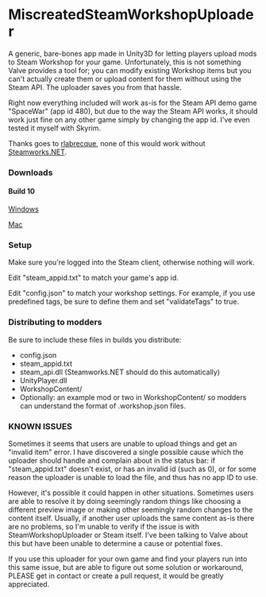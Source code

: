 # MiscreatedSteamWorkshopUploader
A generic, bare-bones app made in Unity3D for letting players upload mods to Steam Workshop for your game. Unfortunately, this is not something Valve provides a tool for; you can modify existing Workshop items but you can't actually create them or upload content for them without using the Steam API. The uploader saves you from that hassle.

Right now everything included will work as-is for the Steam API demo game "SpaceWar" (app id 480), but due to the way the Steam API works, it should work just fine on any other game simply by changing the app id. I've even tested it myself with Skyrim.

Thanks goes to [rlabrecque](https://github.com/rlabrecque), none of this would work without [Steamworks.NET](https://github.com/rlabrecque/Steamworks.NET).

### Downloads

#### Build 10

[Windows](https://github.com/zen0bit/SteamWorkshopUploader/releases/download/Build10/SteamWorkshopUploader_10_win.zip)

[Mac](https://github.com/zen0bit/SteamWorkshopUploader/releases/download/Build10/SteamWorkshopUploader_10_mac.zip)

### Setup

Make sure you're logged into the Steam client, otherwise nothing will work.

Edit "steam_appid.txt" to match your game's app id.

Edit "config.json" to match your workshop settings. For example, if you use predefined tags, be sure to define them and set "validateTags" to true.

### Distributing to modders

Be sure to include these files in builds you distribute:

- config.json
- steam_appid.txt
- steam_api.dll (Steamworks.NET should do this automatically)
- UnityPlayer.dll
- WorkshopContent/
- Optionally: an example mod or two in WorkshopContent/ so modders can understand the format of .workshop.json files.

### KNOWN ISSUES

Sometimes it seems that users are unable to upload things and get an "invalid item" error. I have discovered a single possible cause which the uploader should handle and complain about in the status bar: if "steam_appid.txt" doesn't exist, or has an invalid id (such as 0), or for some reason the uploader is unable to load the file, and thus has no app ID to use.

However, it's possible it could happen in other situations. Sometimes users are able to resolve it by doing seemingly random things like choosing a different preview image or making other seemingly random changes to the content itself. Usually, if another user uploads the same content as-is there are no problems, so I'm unable to verify if the issue is with SteamWorkshopUploader or Steam itself. I've been talking to Valve about this but have been unable to determine a cause or potential fixes.

If you use this uploader for your own game and find your players run into this same issue, but are able to figure out some solution or workaround, PLEASE get in contact or create a pull request, it would be greatly appreciated.
